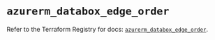 # `azurerm_databox_edge_order`

Refer to the Terraform Registry for docs: [`azurerm_databox_edge_order`](https://registry.terraform.io/providers/hashicorp/azurerm/3.108.0/docs/resources/databox_edge_order).
